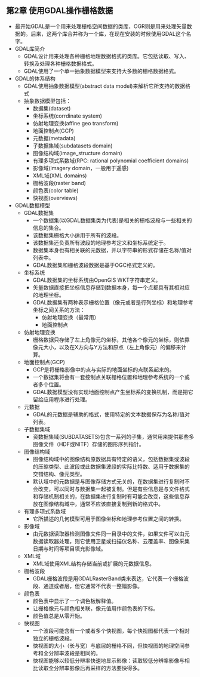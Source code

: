 ## 第2章 使用GDAL操作栅格数据
- 最开始GDAL是一个用来处理栅格空间数据的类库，OGR则是用来处理矢量数据的。后来，这两个库合并称为一个库，在现在安装的时候使用GDAL这个名字。
- GDAL库简介
	- GDAL设计用来处理各种栅格地理数据格式的类库。它包括读取、写入、转换及处理各种栅格数据格式。
	- GDAL使用了一个单一抽象数据模型来支持大多数的栅格数据格式。
- GDAL的体系结构
	- GDAL使用抽象数据模型(abstract data model)来解析它所支持的数据格式
	- 抽象数据模型包括：
		- 数据集(dataset)
		- 坐标系统(corrdinate system)
		- 仿射地理变换(affine geo transform)
		- 地面控制点(GCP)
		- 元数据(metadata)
		- 子数据集域(subdatasets domain)
		- 图像结构域(image_structure domain)
		- 有理多项式系数域(RPC: rational polynomial coefficient domains)
		- 影像域(imagery domain，一般用于遥感)
		- XML域(XML domains)
		- 栅格波段(raster band)
		- 颜色表(color table)
		- 快视图(overviews)
- GDAL数据模型
	- GDAL数据集
		- 一个数据集(以GDAL数据集类为代表)是相关的栅格波段与一些相关的信息的集合。
		- 该数据集栅格大小适用于所有的波段。
		- 该数据集还负责所有波段的地理参考定义和坐标系统定于。
		- 数据集本身也有相关联的元数据，并以字符串的形式存储在名称/值对列表中。
		- GDAL数据集和栅格波段数据是基于OGC格式定义的。
	- 坐标系统
		- GDAL数据集的坐标系统由OpenGIS WKT字符串定义。
		- 矢量数据直接把坐标信息存储到数据本身，每一个点都具有其相对应的地理坐标。
		- GDAL数据集有两种表示栅格位置（像元或者是行列坐标）和地理参考坐标之间关系的方法：
			- 仿射地理变换（最常用）
			- 地面控制点
	- 仿射地理变换
		- 栅格数据只存储了左上角像元的坐标，其他各个像元的坐标，则依靠像元大小，以及在X方向与Y方法和原点（左上角像元）的偏移来计算。
	- 地面控制点(GCP)
		- GCP是将栅格影像中的点与实际的地面坐标的点联系起来的。
		- 一个数据集将会有一套控制点关联栅格位置和地理参考系统的一个或者多个位置。
		- GDAL数据模型没有实现地面控制点产生坐标系的变换机制，而是把它留给应用程序进行处理。
	- 元数据
		- GDAL的元数据是辅助的格式，使用特定的文本数据保存为名称/值对列表。
	- 子数据集域
		- 资数据集域(SUBDATASETS)包含一系列的子集，通常用来提供那些多图像文件（HDF或NITF）存储的图形序列指针。
	- 图像结构域
		- 图像结构域中的图像结构原数据具有特定的语义，包括数据集或波段的压缩类型、此波段或此数据集波段的实际比特数、适用于数据集的交错结构、像元类型。
		- 默认域中的元数据是与图像存储方式无关的，在数据集进行复制时不会改变，可以同时与数据集一起被复制。但是有些信息是与文件格式和存储机制相关的，在数据集进行复制时有可能会改变，这些信息存放在图像结构域中，通常不应该直接复制到新的格式中。
	- 有理多项式系数域
		- 它所描述的几何模型可用于图像坐标和地理参考位置之间的转换。
	- 影像域
		- 由元数据读取器检测图像文件同一目录中的文件，如果文件可以由元数据读取器处理，则它使用卫星或扫描仪名称、云覆盖率、图像采集日期与时间等项目填充影像域。
	- XML域
		- XML域使用XML结构存储当前或扩展的元数据信息。
	- 栅格波段
		- GDAL栅格波段是用GDALRasterBand类来表达，它代表一个栅格波段、通道或者层，但它通常不代表一整幅影像。
	- 颜色表
		- 颜色表中显示了一个调色板解释值。
		- 让栅格像元与颜色相关联，像元值用作颜色表的下标。
		- 颜色值总是从零开始。
	- 快视图
		- 一个波段可能含有一个或者多个快视图，每个快视图都代表一个相对独立的栅格波段。
		- 快视图的大小（长与宽）与底层的栅格不同，但快视图的地理空间参考和全分辨率波段是相同的。
		- 快视图能够以较低分辨率快速地显示影像：读取较低分辨率影像与相比读取全分辨率影像后再采样的方法要快得多。